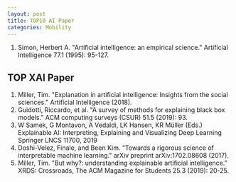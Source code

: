 ```yaml
---
layout: post
title: TOP10 AI Paper
categories: Mobility
---
```


1. Simon, Herbert A. "Artificial intelligence: an empirical science." Artificial Intelligence 77.1 (1995): 95-127.

## TOP XAI Paper

1. Miller, Tim. "Explanation in artificial intelligence: Insights from the social sciences." Artificial Intelligence (2018).
2. Guidotti, Riccardo, et al. "A survey of methods for explaining black box models." ACM computing surveys (CSUR) 51.5 (2019): 93.
3. W Samek, G Montavon, A Vedaldi, LK Hansen, KR Müller (Eds.) Explainable AI: Interpreting, Explaining and Visualizing Deep Learning
Springer LNCS 11700, 2019
4. Doshi-Velez, Finale, and Been Kim. "Towards a rigorous science of interpretable machine learning." arXiv preprint arXiv:1702.08608 (2017).
5. Miller, Tim. "But why?: understanding explainable artificial intelligence." XRDS: Crossroads, The ACM Magazine for Students 25.3 (2019): 20-25.
